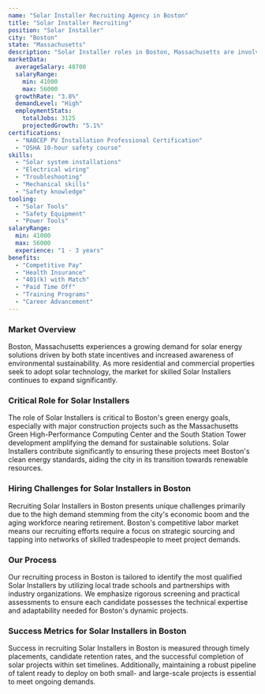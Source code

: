 ```yaml
---
name: "Solar Installer Recruiting Agency in Boston"
title: "Solar Installer Recruiting"
position: "Solar Installer"
city: "Boston"
state: "Massachusetts"
description: "Solar Installer roles in Boston, Massachusetts are involved in executing solar installation projects, including layout and assembly of solar modules / array and mounting hardware, electrical wiring of solar array/system (AC and DC)."
marketData:
  averageSalary: 48700
  salaryRange:
    min: 41000
    max: 56000
  growthRate: "3.8%"
  demandLevel: "High"
  employmentStats:
    totalJobs: 3125
    projectedGrowth: "5.1%"
certifications:
  - "NABCEP PV Installation Professional Certification"
  - "OSHA 10-hour safety course"
skills:
  - "Solar system installations"
  - "Electrical wiring"
  - "Troubleshooting"
  - "Mechanical skills"
  - "Safety knowledge"
tooling:
  - "Solar Tools"
  - "Safety Equipment"
  - "Power Tools"
salaryRange:
  min: 41000
  max: 56000
  experience: "1 - 3 years"
benefits:
  - "Competitive Pay"
  - "Health Insurance"
  - "401(k) with Match"
  - "Paid Time Off"
  - "Training Programs"
  - "Career Advancement"
---
```


### Market Overview
Boston, Massachusetts experiences a growing demand for solar energy solutions driven by both state incentives and increased awareness of environmental sustainability. As more residential and commercial properties seek to adopt solar technology, the market for skilled Solar Installers continues to expand significantly.

### Critical Role for Solar Installers
The role of Solar Installers is critical to Boston's green energy goals, especially with major construction projects such as the Massachusetts Green High-Performance Computing Center and the South Station Tower development amplifying the demand for sustainable solutions. Solar Installers contribute significantly to ensuring these projects meet Boston's clean energy standards, aiding the city in its transition towards renewable resources.

### Hiring Challenges for Solar Installers in Boston
Recruiting Solar Installers in Boston presents unique challenges primarily due to the high demand stemming from the city's economic boom and the aging workforce nearing retirement. Boston's competitive labor market means our recruiting efforts require a focus on strategic sourcing and tapping into networks of skilled tradespeople to meet project demands.

### Our Process
Our recruiting process in Boston is tailored to identify the most qualified Solar Installers by utilizing local trade schools and partnerships with industry organizations. We emphasize rigorous screening and practical assessments to ensure each candidate possesses the technical expertise and adaptability needed for Boston's dynamic projects.

### Success Metrics for Solar Installers in Boston
Success in recruiting Solar Installers in Boston is measured through timely placements, candidate retention rates, and the successful completion of solar projects within set timelines. Additionally, maintaining a robust pipeline of talent ready to deploy on both small- and large-scale projects is essential to meet ongoing demands.
